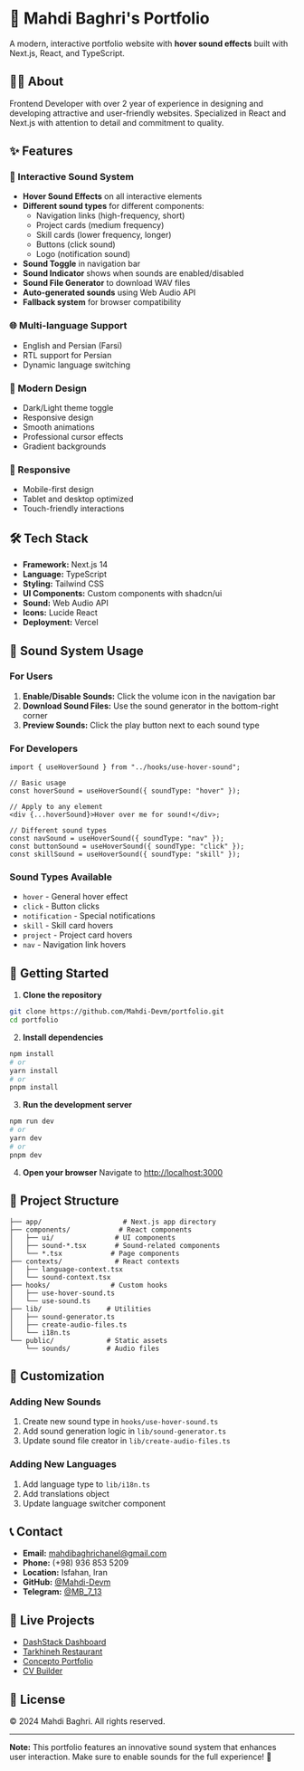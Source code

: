 # 🎵 Mahdi Baghri's Portfolio

A modern, interactive portfolio website with **hover sound effects** built with Next.js, React, and TypeScript.

## 👨‍💻 About

Frontend Developer with over 2 year of experience in designing and developing attractive and user-friendly websites. Specialized in React and Next.js with attention to detail and commitment to quality.

## ✨ Features

### 🎵 Interactive Sound System

- **Hover Sound Effects** on all interactive elements
- **Different sound types** for different components:
  - Navigation links (high-frequency, short)
  - Project cards (medium frequency)
  - Skill cards (lower frequency, longer)
  - Buttons (click sound)
  - Logo (notification sound)
- **Sound Toggle** in navigation bar
- **Sound Indicator** shows when sounds are enabled/disabled
- **Sound File Generator** to download WAV files
- **Auto-generated sounds** using Web Audio API
- **Fallback system** for browser compatibility

### 🌐 Multi-language Support

- English and Persian (Farsi)
- RTL support for Persian
- Dynamic language switching

### 🎨 Modern Design

- Dark/Light theme toggle
- Responsive design
- Smooth animations
- Professional cursor effects
- Gradient backgrounds

### 📱 Responsive

- Mobile-first design
- Tablet and desktop optimized
- Touch-friendly interactions

## 🛠️ Tech Stack

- **Framework:** Next.js 14
- **Language:** TypeScript
- **Styling:** Tailwind CSS
- **UI Components:** Custom components with shadcn/ui
- **Sound:** Web Audio API
- **Icons:** Lucide React
- **Deployment:** Vercel

## 🎵 Sound System Usage

### For Users

1. **Enable/Disable Sounds:** Click the volume icon in the navigation bar
2. **Download Sound Files:** Use the sound generator in the bottom-right corner
3. **Preview Sounds:** Click the play button next to each sound type

### For Developers

```tsx
import { useHoverSound } from "../hooks/use-hover-sound";

// Basic usage
const hoverSound = useHoverSound({ soundType: "hover" });

// Apply to any element
<div {...hoverSound}>Hover over me for sound!</div>;

// Different sound types
const navSound = useHoverSound({ soundType: "nav" });
const buttonSound = useHoverSound({ soundType: "click" });
const skillSound = useHoverSound({ soundType: "skill" });
```

### Sound Types Available

- `hover` - General hover effect
- `click` - Button clicks
- `notification` - Special notifications
- `skill` - Skill card hovers
- `project` - Project card hovers
- `nav` - Navigation link hovers

## 🚀 Getting Started

1. **Clone the repository**

```bash
git clone https://github.com/Mahdi-Devm/portfolio.git
cd portfolio
```

2. **Install dependencies**

```bash
npm install
# or
yarn install
# or
pnpm install
```

3. **Run the development server**

```bash
npm run dev
# or
yarn dev
# or
pnpm dev
```

4. **Open your browser**
   Navigate to [http://localhost:3000](http://localhost:3000)

## 📁 Project Structure

```
├── app/                    # Next.js app directory
├── components/            # React components
│   ├── ui/               # UI components
│   ├── sound-*.tsx       # Sound-related components
│   └── *.tsx            # Page components
├── contexts/             # React contexts
│   ├── language-context.tsx
│   └── sound-context.tsx
├── hooks/               # Custom hooks
│   ├── use-hover-sound.ts
│   └── use-sound.ts
├── lib/                # Utilities
│   ├── sound-generator.ts
│   ├── create-audio-files.ts
│   └── i18n.ts
└── public/             # Static assets
    └── sounds/         # Audio files
```

## 🎨 Customization

### Adding New Sounds

1. Create new sound type in `hooks/use-hover-sound.ts`
2. Add sound generation logic in `lib/sound-generator.ts`
3. Update sound file creator in `lib/create-audio-files.ts`

### Adding New Languages

1. Add language type to `lib/i18n.ts`
2. Add translations object
3. Update language switcher component

## 📞 Contact

- **Email:** mahdibaghrichanel@gmail.com
- **Phone:** (+98) 936 853 5209
- **Location:** Isfahan, Iran
- **GitHub:** [@Mahdi-Devm](https://github.com/Mahdi-Devm)
- **Telegram:** [@MB_7_13](https://t.me/MB_7_13)

## 🔗 Live Projects

- [DashStack Dashboard](https://dash-stack-murex.vercel.app)
- [Tarkhineh Restaurant](https://tarkhineh-f6ib.vercel.app)
- [Concepto Portfolio](https://concepto.liara.run)
- [CV Builder](https://cvbuilder.me)

## 📄 License

© 2024 Mahdi Baghri. All rights reserved.

---

**Note:** This portfolio features an innovative sound system that enhances user interaction. Make sure to enable sounds for the full experience! 🎵
